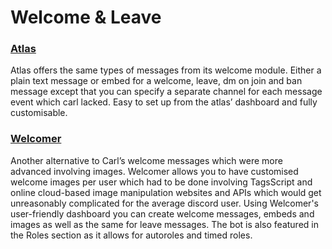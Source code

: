 # Welcome & Leave

### [Atlas](https://atlas.bot)

Atlas offers the same types of messages from its welcome module. Either a plain text message or embed for a welcome, leave, dm on join and ban message except that you can specify a separate channel for each message event which carl lacked. Easy to set up from the atlas’ dashboard and fully customisable.

### [Welcomer](https://www.welcomer.gg)

Another alternative to Carl’s welcome messages which were more advanced involving images. Welcomer allows you to have customised welcome images per user which had to be done involving TagsScript and online cloud-based image manipulation websites and APIs which would get unreasonably complicated for the average discord user. Using Welcomer's user-friendly dashboard you can create welcome messages, embeds and images as well as the same for leave messages. The bot is also featured in the Roles section as it allows for autoroles and timed roles.
